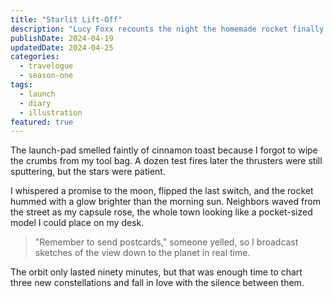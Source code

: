 ```yaml
---
title: "Starlit Lift-Off"
description: "Lucy Foxx recounts the night the homemade rocket finally leapt beyond the clouds."
publishDate: 2024-04-19
updatedDate: 2024-04-25
categories:
  - travelogue
  - season-one
tags:
  - launch
  - diary
  - illustration
featured: true
---
```


The launch-pad smelled faintly of cinnamon toast because I forgot to wipe the crumbs from my tool bag. A dozen test fires
later the thrusters were still sputtering, but the stars were patient.

I whispered a promise to the moon, flipped the last switch, and the rocket hummed with a glow brighter than the morning sun.
Neighbors waved from the street as my capsule rose, the whole town looking like a pocket-sized model I could place on my desk.

> "Remember to send postcards," someone yelled, so I broadcast sketches of the view down to the planet in real time.

The orbit only lasted ninety minutes, but that was enough time to chart three new constellations and fall in love with the
silence between them.

